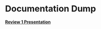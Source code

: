 # Documentation Dump

[**Review 1 Presentation**](https://www.canva.com/design/DAFHtyc9klI/pTl1ukxXqb7wdKTWVGYfXA/view?utm_content=DAFHtyc9klI&utm_campaign=designshare&utm_medium=link2&utm_source=sharebutton)

